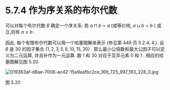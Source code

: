 # 5.7.4 作为序关系的布尔代数

可以对每个布尔代数 $B$ 确定一个序关系: 若 $a \sqcap  b = a$ (或等价地, $a \sqcup  b = b$ ) 成立,则有 $a \leq  b$ .

因此, 每个有限布尔代数可以用一个哈塞图解来表示 (参见第 449 页 5.2.4, 4.). 设 $B$ 是 30 的因子集合 $\{ 1,2,3,5,6,{10},{15},{30}\}$ . 那么最小公倍数和最大公因子可以定义为二元运算, 并且补作为一元运算. 数 1 和 30 对应于互异元素 0 和 1 . 相应的哈塞图解见图 5.20.

![019363af-d8ae-7006-ac42-15a9aafbc2ce_169_725_997_193_228_0.jpg](/images/019363af-d8ae-7006-ac42-15a9aafbc2ce_169_725_997_193_228_0.jpg)

图 5.20
